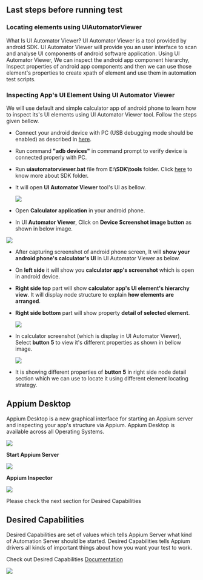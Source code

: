 ## Last steps before running test

### Locating elements using UIAutomatorViewer
What Is UI Automator Viewer?
UI Automator Viewer is a tool provided by android SDK. UI Automator Viewer will provide you an user interface to scan and analyse UI components of android software application. Using UI Automator Viewer, We can inspect the android app component hierarchy, Inspect properties of android app components and then we can use those element's properties to create xpath of element and use them in automation test scripts.

### Inspecting App's UI Element Using UI Automator Viewer
We will use default and simple calculator app of android phone to learn how to inspect its's UI elements using UI Automator Viewer tool. Follow the steps given bellow.

- Connect your android device with PC (USB debugging mode should be enabled) as described in [here](https://github.com/thenishant/Getting_started_with_Mobile_Automation/blob/master/chapter%202/README.md#TostartUSBDebuggingmode).
- Run command **"adb devices"** in command prompt to verify device is connected properly with PC.
- Run **uiautomatorviewer.bat** file from **E:\SDK\tools** folder. Click [here](https://github.com/thenishant/Getting_started_with_Mobile_Automation/blob/master/chapter%202/README) to know more about SDK folder. 

 - It will open **UI Automator Viewer** tool's UI as bellow.
 
    ![](https://i.imgur.com/OV63zpQ.png)

 - Open **Calculator application** in your android phone.
 - In UI **Automator Viewer**, Click on **Device Screenshot image button** as shown in below image.
 
 ![](https://i.imgur.com/nQAM4Pg.png)
    
 - After capturing screenshot of android phone screen, It will **show your android phone's calculator's UI** in UI Automator Viewer as below. 
 - On **left side** it will show you **calculator app's screenshot** which is open in android device.
 - **Right side top** part will show **calculator app's UI element's hierarchy view**. It will display node structure to explain **how elements are arranged**.
 - **Right side bottom** part will show property **detail of selected element**.
 
    ![](https://i.imgur.com/DgbuNpO.png)

    
 - In calculator screenshot (which is display in UI Automator Viewer), Select **button 5** to view it's different properties as shown in bellow image.
 
    ![](https://i.imgur.com/8CtODLI.png)
     
 - It is showing different properties of **button 5** in right side node detail section which we can use to locate it using different element locating strategy. 

 ## Appium Desktop

Appium Desktop is a new graphical interface for starting an Appium server and inspecting your app's structure via Appium. Appium Desktop is available across all Operating Systems.
 
 ![](https://i.imgur.com/TOKTtk6.png)
 
**Start Appium Server**

![](https://i.imgur.com/uPiVmFD.png)

**Appium Inspector**

![](https://i.imgur.com/eaRE8R8.png)

Please check the next section for Desired Capabilities

## Desired Capabilities
Desired Capabilities are set of values which tells Appium Server what kind of Automation Server should be started. Desired Capabilities tells Appium drivers all kinds of important things about how you want your test to work. 

Check out Desired Capabilities [Documentation](http://appium.io/docs/en/writing-running-appium/caps/index.html)

![](https://i.imgur.com/SYkvaOm.png)

 
